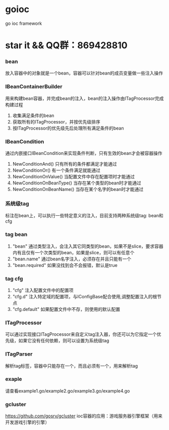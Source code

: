 # goioc
go ioc framework

# star it && QQ群：869428810

### bean
放入容器中的对象就是一个bean，容器可以针对bean的成员变量做一些注入操作

### IBeanContainerBuilder
用来构建bean容器，并完成bean的注入，bean的注入操作由ITagProcessor完成  
构建过程
1. 收集满足条件的bean
2. 获取所有的ITagProcessor，并按优先级排序
3. 按ITagProcessor的优先级先后处理所有满足条件的bean

### IBeanCondition
通过内嵌接口IBeanCondition来实现条件判断，只有生效的bean才会被容器操作
1. NewConditionAnd() 只有所有的条件都满足才能通过
2. NewConditionOr() 有一个条件满足就能通过
3. NewConditionOnValue() 当配置文件中存在配置项时才能通过
4. NewConditionOnBeanType() 当存在某个类型的bean时才能通过
5. NewConditionOnBeanName() 当存在某个名字的bean时才能通过

### 系统级tag
标注在bean上，可以执行一些特定意义的注入，目前支持两种系统级tag: bean和cfg

### tag bean
1. "bean"
通过类型注入，会注入其它同类型的bean，如果不是slice，要求容器内有且仅有一个次类型的bean，如果是slice，则可以有任意个
2. "bean.name"
通过bean名字注入，必须存在并且只能有一个
3. "bean.required"
如果没找到会不会报错，默认是true

### tag cfg
1. "cfg"
注入配置文件中的配置项
2. "cfg.d"
注入特定域的配置项，与IConfigBase配合使用,调整配置注入的根节点
3. "cfg.default"
如果配置文件中不存，则使用的默认配置

### ITagProcessor
可以通过实现接口ITagProcessor来自定义tag注入器，你还可以为它指定一个优先级，如果它没有任何依赖，则可以设置为系统级tag

### ITagParser
解析tag标签，容器中只能存在一个，而且必须有一个，用来解析tag

### exaple
请查看example1.go/example2.go/example3.go/example4.go
### gcluster
https://github.com/gosrv/gcluster
ioc容器的应用：游戏服务器引擎框架（用来开发游戏引擎的引擎）
